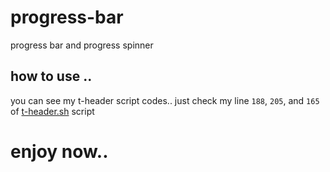 # progress-bar
progress bar and progress spinner
## how to use ..
you can see my t-header script codes..
just check my line `188`, `205`, and `165` of [t-header.sh](https://github.com/remo7777/T-Header.git) script
# enjoy now..
